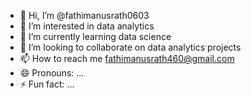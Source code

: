- 👋 Hi, I’m @fathimanusrath0603
- 👀 I’m interested in data analytics
- 🌱 I’m currently learning data science
- 💞️ I’m looking to collaborate on data analytics projects
- 📫 How to reach me fathimanusrath460@gmail.com
- 😄 Pronouns: ...
- ⚡ Fun fact: ...

<!---
fathimanusrath0603/fathimanusrath0603 is a ✨ special ✨ repository because its `README.md` (this file) appears on your GitHub profile.
You can click the Preview link to take a look at your changes.
--->
